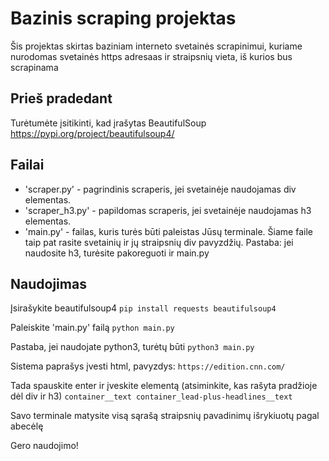 # Bazinis scraping projektas

Šis projektas skirtas baziniam interneto svetainės scrapinimui, kuriame nurodomas svetainės https adresaas ir straipsnių vieta, iš kurios bus scrapinama

## Prieš pradedant

Turėtumėte įsitikinti, kad įrašytas BeautifulSoup https://pypi.org/project/beautifulsoup4/ 

## Failai
- 'scraper.py' - pagrindinis scraperis, jei svetainėje naudojamas div elementas. 
- 'scraper_h3.py' - papildomas scraperis, jei svetainėje naudojamas h3 elementas.
- 'main.py' - failas, kuris turės būti paleistas Jūsų terminale. Šiame faile taip pat rasite svetainių ir jų straipsnių div pavyzdžių. Pastaba: jei naudosite h3, turėsite pakoreguoti ir main.py

## Naudojimas

Įsirašykite beautifulsoup4
```pip install requests beautifulsoup4```

Paleiskite 'main.py' failą
```python main.py```

Pastaba, jei naudojate python3, turėtų būti
```python3 main.py```

Sistema paprašys įvesti html, pavyzdys:
```https://edition.cnn.com/```

Tada spauskite enter ir įveskite elementą (atsiminkite, kas rašyta pradžioje dėl div ir h3)
```container__text container_lead-plus-headlines__text```

Savo terminale matysite visą sąrašą straipsnių pavadinimų išrykiuotų pagal abecėlę

Gero naudojimo!
